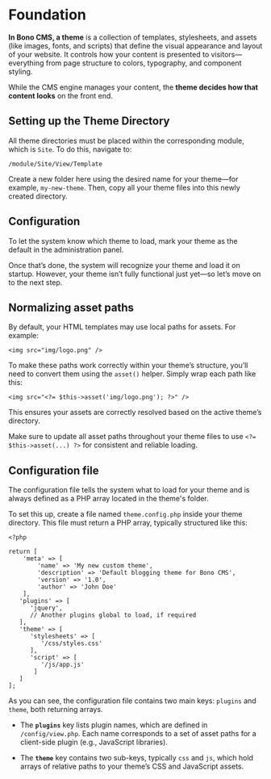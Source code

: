 Foundation
====

**In Bono CMS, a theme** is a collection of templates, stylesheets, and assets (like images, fonts, and scripts) that define the visual appearance and layout of your website. It controls how your content is presented to visitors—everything from page structure to colors, typography, and component styling.

While the CMS engine manages your content, the **theme decides how that content looks** on the front end. 

## Setting up the Theme Directory

All theme directories must be placed within the corresponding module, which is `Site`. To do this, navigate to:

`/module/Site/View/Template`

Create a new folder here using the desired name for your theme—for example, `my-new-theme`. Then, copy all your theme files into this newly created directory.

## Configuration

To let the system know which theme to load, mark your theme as the default in the administration panel.

Once that’s done, the system will recognize your theme and load it on startup. However, your theme isn’t fully functional just yet—so let’s move on to the next step.

## Normalizing asset paths


By default, your HTML templates may use local paths for assets. For example:

    <img src="img/logo.png" />

To make these paths work correctly within your theme’s structure, you’ll need to convert them using the `asset()` helper. Simply wrap each path like this:

    <img src="<?= $this->asset('img/logo.png'); ?>" />

This ensures your assets are correctly resolved based on the active theme’s directory.

Make sure to update all asset paths throughout your theme files to use `<?= $this->asset(...) ?>` for consistent and reliable loading.

## Configuration file

The configuration file tells the system what to load for your theme and is always defined as a PHP array located in the theme's folder.

To set this up, create a file named `theme.config.php` inside your theme directory. This file must return a PHP array, typically structured like this:

    <?php
    
    return [
        'meta' => [
            'name' => 'My new custom theme',
            'description' => 'Default blogging theme for Bono CMS',
            'version' => '1.0',
            'author' => 'John Doe'
        ],
       'plugins' => [
          'jquery',
          // Another plugins global to load, if required
       ],
       'theme' => [
          'stylesheets' => [
             '/css/styles.css'
          ],
          'script' => [
             '/js/app.js'
           ]
       ]
    ];

As you can see, the configuration file contains two main keys: `plugins` and `theme`, both returning arrays.

-   The **`plugins`** key lists plugin names, which are defined in `/config/view.php`. Each name corresponds to a set of asset paths for a client-side plugin (e.g., JavaScript libraries).
    
-   The **`theme`** key contains two sub-keys, typically `css` and `js`, which hold arrays of relative paths to your theme’s CSS and JavaScript assets.